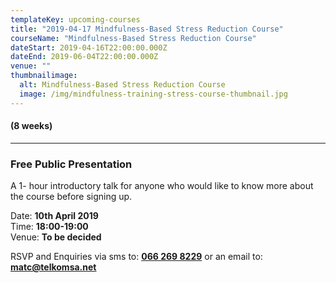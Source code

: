 ```yaml
---
templateKey: upcoming-courses
title: "2019-04-17 Mindfulness-Based Stress Reduction Course"
courseName: "Mindfulness-Based Stress Reduction Course"
dateStart: 2019-04-16T22:00:00.000Z
dateEnd: 2019-06-04T22:00:00.000Z
venue: ""
thumbnailimage:
  alt: Mindfulness-Based Stress Reduction Course
  image: /img/mindfulness-training-stress-course-thumbnail.jpg
---
```


#### (8 weeks)

---

### Free Public Presentation

A 1- hour introductory talk for anyone who would like to know more about the course before signing up.

Date: **10th April 2019**  
Time: **18:00-19:00**  
Venue: **To be decided**

RSVP and Enquiries via sms to: **[066 269 8229](tel:+27662698229)** or an email to: **[matc@telkomsa.net](mailto:matc@telkomsa.net)**
